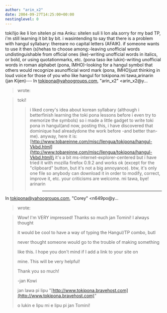 ```yaml
---
author: "arin_x2"
date: 2004-09-27T14:25:00+00:00
nestinglevel: 0
---
```

toki!ijo ike li lon sitelen pi ma Anku: sitelen suli li lon ala.sorry for my bad TP, i'm still learning it bit by bit. i wasintending to say that there is a problem with hangul syllabary: thereare no capital letters (AFAIK). if someone wants to use it then (s)hehas to choose among:-leaving unofficial words undistinguishable from official ones (ike)-writing unofficial words in italics, or bold, or using quotationmarks, etc. (pona taso ike lukin)-writing unofficial words in roman alphabet (pona, IMHO)-looking for a hangul symbol that others would recognize asunofficial word mark (pona, IMHO)just thinking in loud voice for those of you who like hangul for tokipona.mi tawa,arinarin (jan Kijen)---
 In [tokipona@yahoogroups.com](mailto://tokipona@yahoogroups.com), "arin\_x2" <arin\_x2@y...
> wrote:

> toki!
>> i liked corey's idea about korean syllabary (although i betterfinish
> learning the toki pona lessons before i even try to memorize the
> symbols) so i made a little gadget to write toki pona in hangul(and
> now, posting this, i have discovered that dominique had alreadydone
> the work before -and better than- me). anyway, here it is:
> [http://www.tobareinne.com/misc/llengua/tokipona/hangul-Vkbd.html](http://www.tobareinne.com/misc/llengua/tokipona/hangul-Vkbd.html)\
>> it's a bit ms-internet-explorer-centered but i have tried it with
> mozilla firefox 0.9.2 and works ok (except for the "clipboard"
> button, but it's not a big annoyance).
>> btw, it's only one file so anybody can download it in order to
> modify, correct, improve it, etc.
>> your criticisms are welcome.
>> mi tawa, bye!
>> arinarin
>>> ---
 In [tokipona@yahoogroups.com](mailto://tokipona@yahoogroups.com), "Corey" <n649po@y...
> wrote:

> 
> Wow! I'm VERY impressed! Thanks so much jan Tomini! I always
> thought
> 
> it would be cool to have a way of typing the Hangul/TP combo, butI
> 
> never thought someone would go to the trouble of making something
> 
> like this. I hope you don't mind if I add a link to your site on
> 
> mine. This will be very helpful!
> 
>> 
> Thank you so much!
> 
>> 
> -jan Kowi
> 
> jan lawa pi lipu "[http://www.tokipona.bravehost.com](http://www.tokipona.bravehost.com)"
> 
> o lukin e lipu mi e lipu pi jan Tomini!